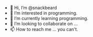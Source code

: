 - 👋 Hi, I’m @snackbeard
- 👀 I’m interested in programming.
- 🌱 I’m currently learning programming.
- 💞️ I’m looking to collaborate on ...
- 📫 How to reach me ... you can't.

<!---
snackbeard/snackbeard is a ✨ special ✨ repository because its `README.md` (this file) appears on your GitHub profile.
You can click the Preview link to take a look at your changes.
--->
